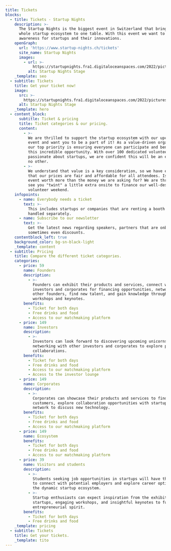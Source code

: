 ```yaml
---
title: Tickets
blocks:
  - title: Tickets - Startup Nights
    description: >-
      The Startup Nights is the biggest event in Switzerland that brings the
      whole startup ecosystem to one table. With this event we want to create
      awareness for startups and their innovations.
    openGraph:
      url: 'https://www.startup-nights.ch/tickets'
      site_name: Startup Nights
      images:
        - url: >-
            https://startupnights.fra1.digitaloceanspaces.com/2022/pictures/stage.jpg
          alt: Startup Nights Stage
    _template: seo
  - subtitle: Tickets
    title: Get your ticket now!
    image:
      src: >-
        https://startupnights.fra1.digitaloceanspaces.com/2022/pictures/stage.jpg
      alt: Startup Nights Stage
    _template: hero
  - content_block:
      subtitle: Ticket & pricing
      title: Ticket categories & our pricing.
      content:
        - >-
          We are thrilled to support the startup ecosystem with our upcoming
          event and want you to be a part of it! As a value-driven organization,
          our top priority is ensuring everyone can participate and benefit from
          this incredible opportunity. With over 100 dedicated volunteers
          passionate about startups, we are confident this will be an event like
          no other.
        - >-
          We understand that value is a key consideration, so we have ensured
          that our prices are fair and affordable for all attendees. Is this
          event worth more than the money we are asking for? We are thrilled to
          see you "twint" a little extra onsite to finance our well-deserved
          volunteer weekend.
    infopoints:
      - name: Everybody needs a ticket
        text: >-
          This includes startups or companies that are renting a booth - this is
          handled separately.
      - name: Subscribe to our newsletter
        text: >-
          Get the latest news regarding speakers, partners that are onboard and
          sometimes even discounts.
    contentblock_left: true
    background_color: bg-sn-black-light
    _template: content
  - subtitle: Pricing
    title: Compare the different ticket categories.
    categories:
      - price: 59
        name: Founders
        description:
          - >-
            Founders can exhibit their products and services, connect with
            investors and corporates for financing opportunities, network with
            other founders, find new talent, and gain knowledge through
            workshops and keynotes.
        benefits:
          - Ticket for both days
          - Free drinks and food
          - Access to our matchmaking platform
      - price: 149
        name: Investors
        description:
          - >-
            Investors can look forward to discovering upcoming unicorns and
            networking with other investors and corporates to explore potential
            collaborations.
        benefits:
          - Ticket for both days
          - Free drinks and food
          - Access to our matchmaking platform
          - Access to the investor lounge
      - price: 149
        name: Corporates
        description:
          - >-
            Corporates can showcase their products and services to find new B2B
            customers, explore collaboration opportunities with startups, and
            network to discuss new technology.
        benefits:
          - Ticket for both days
          - Free drinks and food
          - Access to our matchmaking platform
      - price: 149
        name: Ecosystem
        benefits:
          - Ticket for both days
          - Free drinks and food
          - Access to our matchmaking platform
      - price: 39
        name: Visitors and students
        description:
          - >-
            Students seeking job opportunities in startups will have the chance
            to connect with potential employers and explore career options in
            the dynamic startup ecosystem.
          - >-
            Startup enthusiasts can expect inspiration from the exhibiting
            startups, engaging workshops, and insightful keynotes to fuel their
            entrepreneurial spirit.
        benefits:
          - Ticket for both days
          - Free drinks and food
    _template: pricing
  - subtitle: Tickets
    title: Get your tickets.
    _template: tito
---
```































































